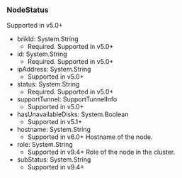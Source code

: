 ### NodeStatus
Supported in v5.0+

- brikId: System.String
  - Required. Supported in v5.0+
- id: System.String
  - Required. Supported in v5.0+
- ipAddress: System.String
  - Supported in v5.0+
- status: System.String
  - Required. Supported in v5.0+
- supportTunnel: SupportTunnelInfo
  - Supported in v5.0+
- hasUnavailableDisks: System.Boolean
  - Supported in v5.1+
- hostname: System.String
  - Supported in v6.0+
Hostname of the node.
- role: System.String
  - Supported in v9.4+
Role of the node in the cluster.
- subStatus: System.String
  - Supported in v9.4+

